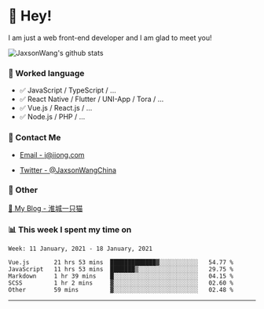 # 👋 Hey!

I am just a web front-end developer and I am glad to meet you!

![JaxsonWang's github stats](https://github-readme-stats.vercel.app/api?username=JaxsonWang&&show_icons=true&&title_color=1abc9c&&icon_color=1abc9c)


### 📝 Worked language

- ✅ JavaScript / TypeScript / ...
- ✅ React Native / Flutter / UNI-App / Tora / ...
- ✅ Vue.js / React.js / ...
- ✅ Node.js / PHP / ...

### 📮 Contact Me

- [Email - i@iiong.com](mailto:i@iiong.com)

- [Twitter - @JaxsonWangChina](https://twitter.com/JaxsonWangChina)

### 🤪 Other

[📌 My Blog - 淮城一只猫](https://iiong.com)

### 📊 This week I spent my time on

<!--START_SECTION:waka-->
```text
Week: 11 January, 2021 - 18 January, 2021

Vue.js       21 hrs 53 mins  █████████████▓░░░░░░░░░░░   54.77 % 
JavaScript   11 hrs 53 mins  ███████▒░░░░░░░░░░░░░░░░░   29.75 % 
Markdown     1 hr 39 mins    █░░░░░░░░░░░░░░░░░░░░░░░░   04.15 % 
SCSS         1 hr 2 mins     ▓░░░░░░░░░░░░░░░░░░░░░░░░   02.60 % 
Other        59 mins         ▓░░░░░░░░░░░░░░░░░░░░░░░░   02.48 % 
```
<!--END_SECTION:waka-->

---

